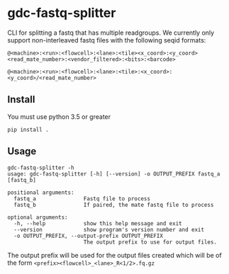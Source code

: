 # gdc-fastq-splitter

CLI for splitting a fastq that has multiple readgroups. We currently only support non-interleaved
fastq files with the following seqid formats:

`@<machine>:<run>:<flowcell>:<lane>:<tile><x_coord>:<y_coord> <read_mate_number>:<vendor_filtered>:<bits>:<barcode>`

`@<machine>:<run>:<flowcell>:<lane>:<tile>:<x_coord>:<y_coord>/<read_mate_number>`

## Install

You must use python 3.5 or greater

`pip install .`

## Usage

```
gdc-fastq-splitter -h
usage: gdc-fastq-splitter [-h] [--version] -o OUTPUT_PREFIX fastq_a [fastq_b]

positional arguments:
  fastq_a               Fastq file to process
  fastq_b               If paired, the mate fastq file to process

optional arguments:
  -h, --help            show this help message and exit
  --version             show program's version number and exit
  -o OUTPUT_PREFIX, --output-prefix OUTPUT_PREFIX
                        The output prefix to use for output files.
```

The output prefix will be used for the output files created which will be of the form 
`<prefix><flowcell>_<lane>_R<1/2>.fq.gz`


